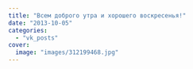 ```yaml
---
title: "Всем доброго утра и хорошего воскресенья!"
date: "2013-10-05"
categories: 
  - "vk_posts"
cover:
  image: "images/312199468.jpg"
---
```




